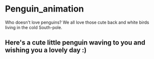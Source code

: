# Penguin_animation
Who doesn't love penguins? We all love those cute back and white birds living in the cold South-pole.
<h2>Here's a cute little penguin waving to you and wishing you a lovely day :)</h2>
